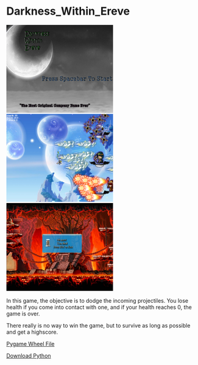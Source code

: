 # Darkness_Within_Ereve
<img src="https://github.com/ecao7841/Darkness_Within_Ereve/blob/master/GamePlan/screenshot1.PNG?raw=true" width="280" height="230"> <img src="https://github.com/ecao7841/Darkness_Within_Ereve/blob/master/GamePlan/screemshot2.PNG?raw=true" width="280" height="230"> <img src="https://github.com/ecao7841/Darkness_Within_Ereve/blob/master/GamePlan/screenshot3.PNG?raw=true" width="280" height="230">
<p>In this game, the objective is to dodge the incoming projectiles. You lose health if you come into contact with one, and if your health reaches 0, the game is over. 

There really is no way to win the game, but to survive as long as possible and get a highscore.</p>

<a href="http://www.lfd.uci.edu/~gohlke/pythonlibs/#pygame"> Pygame Wheel File </a>

<a href="https://youtu.be/_GikMdhAhv0"> Download Python </a>
